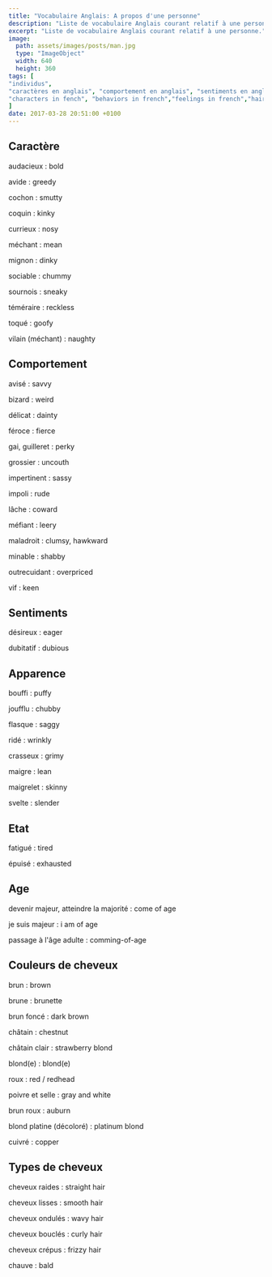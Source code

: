 ```yaml
---
title: "Vocabulaire Anglais: A propos d'une personne"
description: "Liste de vocabulaire Anglais courant relatif à une personne."
excerpt: "Liste de vocabulaire Anglais courant relatif à une personne."
image:
  path: assets/images/posts/man.jpg
  type: "ImageObject"
  width: 640
  height: 360
tags: [
"individus",
"caractères en anglais", "comportement en anglais", "sentiments en anglais", "couleurs de cheveux en anglais",
"characters in fench", "behaviors in french","feelings in french","hair colors in french"
]
date: 2017-03-28 20:51:00 +0100
---
```


## Caractère

audacieux
: bold

avide
: greedy

cochon
: smutty

coquin
: kinky

currieux
: nosy

méchant
: mean

mignon
: dinky

sociable
: chummy

sournois
: sneaky

téméraire
: reckless

toqué
: goofy

vilain (méchant)
: naughty


## Comportement

avisé
: savvy

bizard
: weird

délicat
: dainty

féroce
: fierce

gai, guilleret
: perky

grossier
: uncouth

impertinent
: sassy

impoli
: rude

lâche
: coward

méfiant
: leery

maladroit
: clumsy, hawkward

minable
: shabby

outrecuidant
: overpriced

vif
: keen


## Sentiments

désireux
: eager

dubitatif
: dubious


## Apparence

bouffi
: puffy

joufflu
: chubby

flasque
: saggy

ridé
: wrinkly

crasseux
: grimy

maigre
: lean

maigrelet
: skinny

svelte
: slender


## Etat

fatigué
: tired

épuisé
: exhausted


## Age

devenir majeur, atteindre la majorité
: come of age

je suis majeur
: i am of age

passage à l'âge adulte
: comming-of-age


## Couleurs de cheveux

brun
: brown

brune
: brunette

brun foncé
: dark brown

châtain
: chestnut

châtain clair
: strawberry blond

blond(e)
: blond(e)

roux
: red / redhead

poivre et selle
: gray and white

brun roux
: auburn

blond platine (décoloré)
: platinum blond

cuivré
: copper


## Types de cheveux

cheveux raides
: straight hair

cheveux lisses
: smooth hair

cheveux ondulés
: wavy hair

cheveux bouclés
: curly hair

cheveux crépus
: frizzy hair

chauve
: bald
